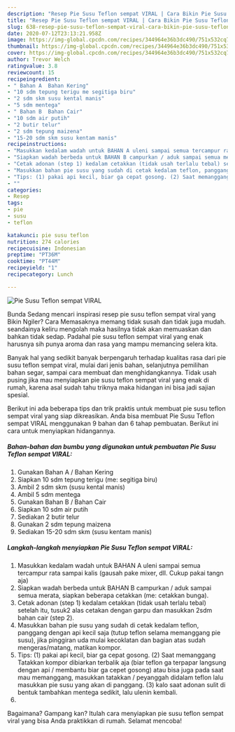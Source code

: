 ```yaml
---
description: "Resep Pie Susu Teflon sempat VIRAL | Cara Bikin Pie Susu Teflon sempat VIRAL Yang Enak Banget"
title: "Resep Pie Susu Teflon sempat VIRAL | Cara Bikin Pie Susu Teflon sempat VIRAL Yang Enak Banget"
slug: 638-resep-pie-susu-teflon-sempat-viral-cara-bikin-pie-susu-teflon-sempat-viral-yang-enak-banget
date: 2020-07-12T23:13:21.958Z
image: https://img-global.cpcdn.com/recipes/344964e36b3dc490/751x532cq70/pie-susu-teflon-sempat-viral-foto-resep-utama.jpg
thumbnail: https://img-global.cpcdn.com/recipes/344964e36b3dc490/751x532cq70/pie-susu-teflon-sempat-viral-foto-resep-utama.jpg
cover: https://img-global.cpcdn.com/recipes/344964e36b3dc490/751x532cq70/pie-susu-teflon-sempat-viral-foto-resep-utama.jpg
author: Trevor Welch
ratingvalue: 3.8
reviewcount: 15
recipeingredient:
- " Bahan A  Bahan Kering"
- "10 sdm tepung terigu me segitiga biru"
- "2 sdm skm susu kental manis"
- "5 sdm mentega"
- " Bahan B  Bahan Cair"
- "10 sdm air putih"
- "2 butir telur"
- "2 sdm tepung maizena"
- "15-20 sdm skm susu kentam manis"
recipeinstructions:
- "Masukkan kedalam wadah untuk BAHAN A uleni sampai semua tercampur rata sampai kalis (gausah pake mixer, dll. Cukup pakai tangn aja)"
- "Siapkan wadah berbeda untuk BAHAN B campurkan / aduk sampai semua merata, siapkan beberapa cetakkan (me: cetakkan bunga)."
- "Cetak adonan (step 1) kedalam cetakkan (tidak usah terlalu tebal) setelah itu, tusuk2 alas cetakan dengan garpu dan masukkan 2sdm bahan cair (step 2)."
- "Masukkan bahan pie susu yang sudah di cetak kedalam teflon, panggang dengan api kecil saja (tutup teflon selama memanggang pie susu), jika pinggiran uda mulai kecoklatan dan bagian atas sudah mengeras/matang, matikan kompor."
- "Tips: (1) pakai api kecil, biar ga cepat gosong. (2) Saat memanggang Tatakkan kompor dibiarkan terbalik aja (biar teflon ga terpapar langsung dengan api / membantu biar ga cepet gosong) atau bisa juga pada saat mau memanggang, masukkan tatakkan / peyanggah didalam teflon lalu masukkan pie susu yang akan di panggang. (3) kalo saat adonan sulit di bentuk tambahkan mentega sedikit, lalu ulenin kembali."
- ""
categories:
- Resep
tags:
- pie
- susu
- teflon

katakunci: pie susu teflon 
nutrition: 274 calories
recipecuisine: Indonesian
preptime: "PT36M"
cooktime: "PT44M"
recipeyield: "1"
recipecategory: Lunch

---
```



![Pie Susu Teflon sempat VIRAL](https://img-global.cpcdn.com/recipes/344964e36b3dc490/751x532cq70/pie-susu-teflon-sempat-viral-foto-resep-utama.jpg)

Bunda Sedang mencari inspirasi resep pie susu teflon sempat viral yang Bikin Ngiler? Cara Memasaknya memang tidak susah dan tidak juga mudah. seandainya keliru mengolah maka hasilnya tidak akan memuaskan dan bahkan tidak sedap. Padahal pie susu teflon sempat viral yang enak harusnya sih punya aroma dan rasa yang mampu memancing selera kita.

Banyak hal yang sedikit banyak berpengaruh terhadap kualitas rasa dari pie susu teflon sempat viral, mulai dari jenis bahan, selanjutnya pemilihan bahan segar, sampai cara membuat dan menghidangkannya. Tidak usah pusing jika mau menyiapkan pie susu teflon sempat viral yang enak di rumah, karena asal sudah tahu triknya maka hidangan ini bisa jadi sajian spesial.




Berikut ini ada beberapa tips dan trik praktis untuk membuat pie susu teflon sempat viral yang siap dikreasikan. Anda bisa membuat Pie Susu Teflon sempat VIRAL menggunakan 9 bahan dan 6 tahap pembuatan. Berikut ini cara untuk menyiapkan hidangannya.

<!--inarticleads1-->

##### Bahan-bahan dan bumbu yang digunakan untuk pembuatan Pie Susu Teflon sempat VIRAL:

1. Gunakan  Bahan A / Bahan Kering
1. Siapkan 10 sdm tepung terigu (me: segitiga biru)
1. Ambil 2 sdm skm (susu kental manis)
1. Ambil 5 sdm mentega
1. Gunakan  Bahan B / Bahan Cair
1. Siapkan 10 sdm air putih
1. Sediakan 2 butir telur
1. Gunakan 2 sdm tepung maizena
1. Sediakan 15-20 sdm skm (susu kentam manis)




<!--inarticleads2-->

##### Langkah-langkah menyiapkan Pie Susu Teflon sempat VIRAL:

1. Masukkan kedalam wadah untuk BAHAN A uleni sampai semua tercampur rata sampai kalis (gausah pake mixer, dll. Cukup pakai tangn aja)
1. Siapkan wadah berbeda untuk BAHAN B campurkan / aduk sampai semua merata, siapkan beberapa cetakkan (me: cetakkan bunga).
1. Cetak adonan (step 1) kedalam cetakkan (tidak usah terlalu tebal) setelah itu, tusuk2 alas cetakan dengan garpu dan masukkan 2sdm bahan cair (step 2).
1. Masukkan bahan pie susu yang sudah di cetak kedalam teflon, panggang dengan api kecil saja (tutup teflon selama memanggang pie susu), jika pinggiran uda mulai kecoklatan dan bagian atas sudah mengeras/matang, matikan kompor.
1. Tips: (1) pakai api kecil, biar ga cepat gosong. (2) Saat memanggang Tatakkan kompor dibiarkan terbalik aja (biar teflon ga terpapar langsung dengan api / membantu biar ga cepet gosong) atau bisa juga pada saat mau memanggang, masukkan tatakkan / peyanggah didalam teflon lalu masukkan pie susu yang akan di panggang. (3) kalo saat adonan sulit di bentuk tambahkan mentega sedikit, lalu ulenin kembali.
1. 




Bagaimana? Gampang kan? Itulah cara menyiapkan pie susu teflon sempat viral yang bisa Anda praktikkan di rumah. Selamat mencoba!
